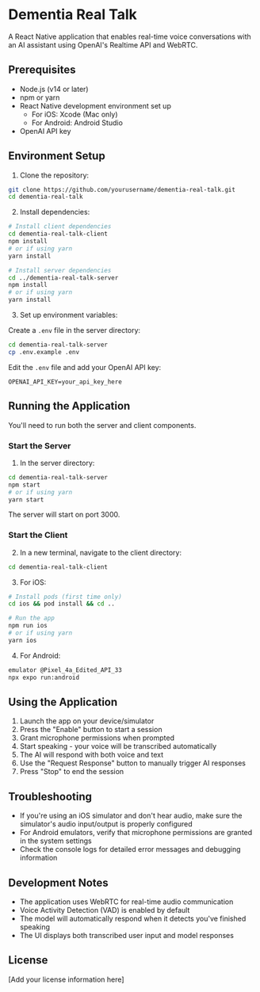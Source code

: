 # Dementia Real Talk

A React Native application that enables real-time voice conversations with an AI assistant using OpenAI's Realtime API and WebRTC.

## Prerequisites

- Node.js (v14 or later)
- npm or yarn
- React Native development environment set up
  - For iOS: Xcode (Mac only)
  - For Android: Android Studio
- OpenAI API key

## Environment Setup

1. Clone the repository:
```bash
git clone https://github.com/yourusername/dementia-real-talk.git
cd dementia-real-talk
```

2. Install dependencies:
```bash
# Install client dependencies
cd dementia-real-talk-client
npm install
# or if using yarn
yarn install

# Install server dependencies
cd ../dementia-real-talk-server
npm install
# or if using yarn
yarn install
```

3. Set up environment variables:

Create a `.env` file in the server directory:
```bash
cd dementia-real-talk-server
cp .env.example .env
```

Edit the `.env` file and add your OpenAI API key:
```
OPENAI_API_KEY=your_api_key_here
```

## Running the Application

You'll need to run both the server and client components.

### Start the Server

1. In the server directory:
```bash
cd dementia-real-talk-server
npm start
# or if using yarn
yarn start
```

The server will start on port 3000.

### Start the Client

2. In a new terminal, navigate to the client directory:
```bash
cd dementia-real-talk-client
```

3. For iOS:
```bash
# Install pods (first time only)
cd ios && pod install && cd ..

# Run the app
npm run ios
# or if using yarn
yarn ios
```

4. For Android:
```bash
emulator @Pixel_4a_Edited_API_33
npx expo run:android

```

## Using the Application

1. Launch the app on your device/simulator
2. Press the "Enable" button to start a session
3. Grant microphone permissions when prompted
4. Start speaking - your voice will be transcribed automatically
5. The AI will respond with both voice and text
6. Use the "Request Response" button to manually trigger AI responses
7. Press "Stop" to end the session

## Troubleshooting

- If you're using an iOS simulator and don't hear audio, make sure the simulator's audio input/output is properly configured
- For Android emulators, verify that microphone permissions are granted in the system settings
- Check the console logs for detailed error messages and debugging information

## Development Notes

- The application uses WebRTC for real-time audio communication
- Voice Activity Detection (VAD) is enabled by default
- The model will automatically respond when it detects you've finished speaking
- The UI displays both transcribed user input and model responses

## License

[Add your license information here]